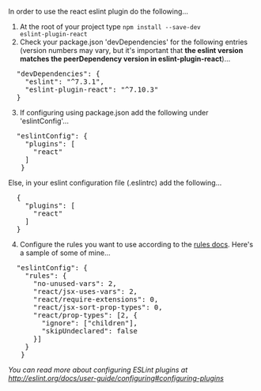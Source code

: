 In order to use the react eslint plugin do the following...

1. At the root of your project type <code>npm install --save-dev eslint-plugin-react</code>
2. Check your package.json 'devDependencies' for the following entries (version numbers may vary, but it's important that **the eslint version matches the peerDependency version in eslint-plugin-react**)...
<pre>
  "devDependencies": {
    "eslint": "^7.3.1",
    "eslint-plugin-react": "^7.10.3"
  }
</pre>
3. If configuring using package.json add the following under 'eslintConfig'...
<pre>
  "eslintConfig": {
    "plugins": [
      "react"
    ]
   }
</pre>
Else, in your eslint configuration file (.eslintrc) add the following...
<pre>
  {
    "plugins": [
      "react"
    ]
  }
</pre>
4. Configure the rules you want to use according to the [rules docs](/docs/rules). Here's a sample of some of mine...
<pre>
  "eslintConfig": {
    "rules": {
      "no-unused-vars": 2,
      "react/jsx-uses-vars": 2,
      "react/require-extensions": 0,
      "react/jsx-sort-prop-types": 0,
      "react/prop-types": [2, {
        "ignore": ["children"],
        "skipUndeclared": false
      }]
    }
   }
</pre>

<i>You can read more about configuring ESLint plugins at http://eslint.org/docs/user-guide/configuring#configuring-plugins</i>
